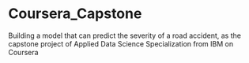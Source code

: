 # Coursera_Capstone
Building a model that can predict the severity of a road accident, as the capstone project of Applied Data Science Specialization from IBM on Coursera
